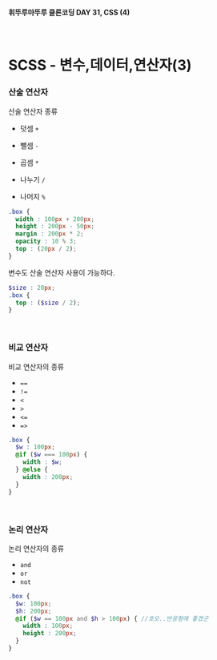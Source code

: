 #### 휘뚜루마뚜루 클론코딩 DAY 31, CSS (4)

<br>

# SCSS - 변수,데이터,연산자(3)

### **산술 연산자**

산술 연산자 종류

- 덧셈 `+`

- 뺄셈 `-`

- 곱셈 `*`

- 나누기 `/`

- 나머지 `%`

```SCSS
.box {
  width : 100px + 200px;
  height : 200px - 50px;
  margin : 200px * 2;
  opacity : 10 % 3;
  top : (20px / 2);
}
```

변수도 산술 연산자 사용이 가능하다.

```SCSS
$size : 20px;
.box {
  top : ($size / 2);
}
```

<br>

### **비교 연산자**

비교 연산자의 종류

- `==`
- `!=`
- `<`
- `>`
- `<=`
- `=>`

```SCSS
.box {
  $w : 100px;
  @if ($w === 100px) {
    width : $w;
  } @else {
    width : 200px;
  }
}
```

<br>

### **논리 연산자**

논리 연산자의 종류

- `and`
- `or`
- `not`

```SCSS
.box {
  $w: 100px;
  $h: 200px;
  @if ($w == 100px and $h > 100px) { //호오..반응형에 좋겠군
    width : 100px;
    height : 200px;
  }
}
```
